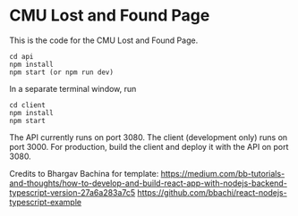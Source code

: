 # CMU Lost and Found Page

This is the code for the CMU Lost and Found Page.

```
cd api
npm install
npm start (or npm run dev)
```
In a separate terminal window, run
```
cd client
npm install
npm start
```

The API currently runs on port 3080. The client (development only) runs on port 3000. For production, build the client and deploy it with the API on port 3080.

Credits to Bhargav Bachina for template: 
https://medium.com/bb-tutorials-and-thoughts/how-to-develop-and-build-react-app-with-nodejs-backend-typescript-version-27a6a283a7c5
https://github.com/bbachi/react-nodejs-typescript-example
